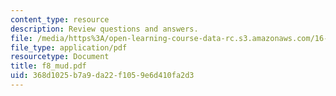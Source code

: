 ```yaml
---
content_type: resource
description: Review questions and answers.
file: /media/https%3A/open-learning-course-data-rc.s3.amazonaws.com/16-01-unified-engineering-i-ii-iii-iv-fall-2005-spring-2006/368d1025b7a9da22f1059e6d410fa2d3_f8_mud.pdf
file_type: application/pdf
resourcetype: Document
title: f8_mud.pdf
uid: 368d1025-b7a9-da22-f105-9e6d410fa2d3
---
```

